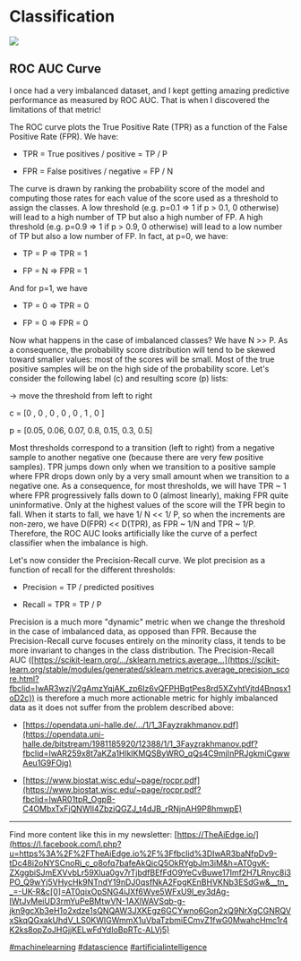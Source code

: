 
# Classification 

![](../figures/Pasted%20image%2020230211225857.png)



## ROC AUC Curve

I once had a very imbalanced dataset, and I kept getting amazing predictive performance as measured by ROC AUC. That is when I discovered the limitations of that metric!

The ROC curve plots the True Positive Rate (TPR) as a function of the False Positive Rate (FPR). We have:

- TPR = True positives / positive = TP / P

- FPR = False positives / negative = FP / N

The curve is drawn by ranking the probability score of the model and computing those rates for each value of the score used as a threshold to assign the classes. A low threshold (e.g. p=0.1 => 1 if p > 0.1, 0 otherwise) will lead to a high number of TP but also a high number of FP. A high threshold (e.g. p=0.9 => 1 if p > 0.9, 0 otherwise) will lead to a low number of TP but also a low number of FP. In fact, at p=0, we have:

- TP = P => TPR = 1

- FP = N => FPR = 1

And for p=1, we have

- TP = 0 => TPR = 0

- FP = 0 => FPR = 0

Now what happens in the case of imbalanced classes? We have N >> P. As a consequence, the probability score distribution will tend to be skewed toward smaller values: most of the scores will be small. Most of the true positive samples will be on the high side of the probability score. Let's consider the following label (c) and resulting score (p) lists:

-> move the threshold from left to right

c = [0 , 0 , 0 , 0 , 0 , 1 , 0 ]

p = [0.05, 0.06, 0.07, 0.8, 0.15, 0.3, 0.5]

Most thresholds correspond to a transition (left to right) from a negative sample to another negative one (because there are very few positive samples). TPR jumps down only when we transition to a positive sample where FPR drops down only by a very small amount when we transition to a negative one. As a consequence, for most thresholds, we will have TPR ~ 1 where FPR progressively falls down to 0 (almost linearly), making FPR quite uninformative. Only at the highest values of the score will the TPR begin to fall. When it starts to fall, we have 1/ N << 1/ P, so when the increments are non-zero, we have D(FPR) << D(TPR), as FPR ~ 1/N and TPR ~ 1/P. Therefore, the ROC AUC looks artificially like the curve of a perfect classifier when the imbalance is high.

Let's now consider the Precision-Recall curve. We plot precision as a function of recall for the different thresholds:

- Precision = TP / predicted positives

- Recall = TPR = TP / P

Precision is a much more "dynamic" metric when we change the threshold in the case of imbalanced data, as opposed than FPR. Because the Precision-Recall curve focuses entirely on the minority class, it tends to be more invariant to changes in the class distribution. The Precision-Recall AUC ([https://scikit-learn.org/.../sklearn.metrics.average...](https://scikit-learn.org/stable/modules/generated/sklearn.metrics.average_precision_score.html?fbclid=IwAR3wzjV2gAmzYqjAK_zp6Iz6vQFPHBgtPes8rd5XZyhtVjtd4Bnqsx1oD2c)) is therefore a much more actionable metric for highly imbalanced data as it does not suffer from the problem described above:

- [https://opendata.uni-halle.de/.../1/1_3Fayzrakhmanov.pdf](https://opendata.uni-halle.de/bitstream/1981185920/12388/1/1_3Fayzrakhmanov.pdf?fbclid=IwAR259x8t7aKZa1HlklKMQSByWRO_qQs4C9mjInPRJgkmiCgwwAeu1G9FOjg)

- [https://www.biostat.wisc.edu/~page/rocpr.pdf](https://www.biostat.wisc.edu/~page/rocpr.pdf?fbclid=IwAR01tpR_OgpB-C4OMbxTxFjQNWIl4ZbziQGZJ_t4dJB_rRNjnAH9P8hmwpE)

----

Find more content like this in my newsletter: [https://TheAiEdge.io/](https://l.facebook.com/l.php?u=https%3A%2F%2FTheAiEdge.io%2F%3Ffbclid%3DIwAR3baNfpDv9-tDc48i2oNYSCnoRj_c_o8ofq7bafeAkQicQ5OkRYgbJm3iM&h=AT0gvK-ZXggbiSJmEXVvbLr59Xlua0gv7rTjbdfBEfFdO9YeCvBuwe17Imf2H7LRnyc8i3PO_Q9wYj5VHycHk9NTndY19nDJ0qsfNkA2FpgKEnBHVKNb3ESdGw&__tn__=-UK-R&c[0]=AT0qixOpSNG4iJXf6Wye5WFxU9l_ey3dAg-IWtJvMeiUD3rmYuPeBMtwVN-1AXlWAVSqb-g-jkn9gcXb3eH1o2xdze1sQNQAW3JXKEgz6GCYwno6Gon2xQ9NrXgCGNRQVxSkqQGxakUhdV_LS0KWIGWmmX1uVbaTzbmiECmvZ1fwG0MwahcHmc1r4K2ks8opZoJHGjjKELwFdYdIoBpRTc-ALVj5)

[#machinelearning](https://www.facebook.com/hashtag/machinelearning?__eep__=6&__cft__[0]=AZVHF7KmH4M-IA9PkoozBTVeZ6EKWEHe_KB1enJWhEv7i2Vv22UbSTybceRAhyLcPb4fK6OJIMa4NFS3QFoWE-tVQQBWcstayPD1wBoH80DU__g5FqSJDNjfx07NUjLuV7KieDjxgZCwmELXP-xXDGwkkOPmA5nD4gBbXORbZSbtwvjgp1Z6ddaZjEkzOGwf2yQ&__tn__=*NK-R) [#datascience](https://www.facebook.com/hashtag/datascience?__eep__=6&__cft__[0]=AZVHF7KmH4M-IA9PkoozBTVeZ6EKWEHe_KB1enJWhEv7i2Vv22UbSTybceRAhyLcPb4fK6OJIMa4NFS3QFoWE-tVQQBWcstayPD1wBoH80DU__g5FqSJDNjfx07NUjLuV7KieDjxgZCwmELXP-xXDGwkkOPmA5nD4gBbXORbZSbtwvjgp1Z6ddaZjEkzOGwf2yQ&__tn__=*NK-R) [#artificialintelligence](https://www.facebook.com/hashtag/artificialintelligence?__eep__=6&__cft__[0]=AZVHF7KmH4M-IA9PkoozBTVeZ6EKWEHe_KB1enJWhEv7i2Vv22UbSTybceRAhyLcPb4fK6OJIMa4NFS3QFoWE-tVQQBWcstayPD1wBoH80DU__g5FqSJDNjfx07NUjLuV7KieDjxgZCwmELXP-xXDGwkkOPmA5nD4gBbXORbZSbtwvjgp1Z6ddaZjEkzOGwf2yQ&__tn__=*NK-R)